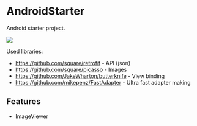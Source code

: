 # AndroidStarter
Android starter project. 

[![](https://jitpack.io/v/Adizbek/AndroidStarter.svg)](https://jitpack.io/#Adizbek/AndroidStarter)

Used libraries:
 - https://github.com/square/retrofit - API (json)
 - https://github.com/square/picasso - Images
 - https://github.com/JakeWharton/butterknife - View binding
 - https://github.com/mikepenz/FastAdapter - Ultra fast adapter making
 

Features
-
- ImageViewer 
